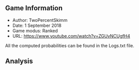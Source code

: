 ## Game Information
- Author: TwoPercentSkimm
- Date: 1 September 2018
- Game modus: Ranked
- URL: https://www.youtube.com/watch?v=ZGUvNCUgfH4

All the computed probabilities can be found in the Logs.txt file.

## Analysis